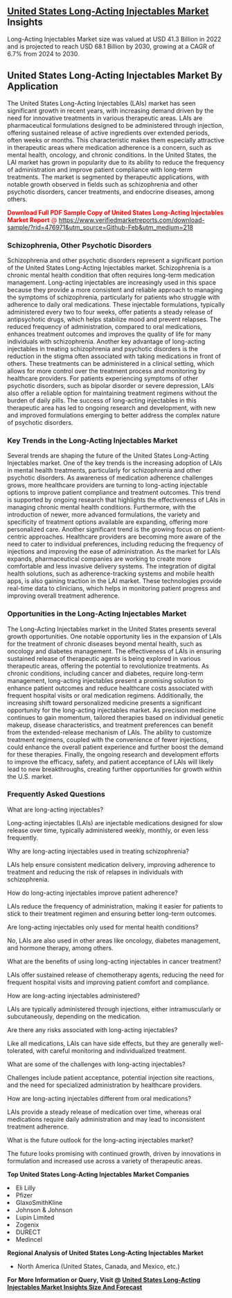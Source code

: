 <h2><a href="https://www.verifiedmarketreports.com/download-sample/?rid=476971&amp;utm_source=Github-Feb&amp;utm_medium=218" target="_blank">United States Long-Acting Injectables Market</a> Insights</h2><p>Long-Acting Injectables Market size was valued at USD 41.3 Billion in 2022 and is projected to reach USD 68.1 Billion by 2030, growing at a CAGR of 6.7% from 2024 to 2030.</p><p> <h2>United States Long-Acting Injectables Market By Application</h2> <p>The United States Long-Acting Injectables (LAIs) market has seen significant growth in recent years, with increasing demand driven by the need for innovative treatments in various therapeutic areas. LAIs are pharmaceutical formulations designed to be administered through injection, offering sustained release of active ingredients over extended periods, often weeks or months. This characteristic makes them especially attractive in therapeutic areas where medication adherence is a concern, such as mental health, oncology, and chronic conditions. In the United States, the LAI market has grown in popularity due to its ability to reduce the frequency of administration and improve patient compliance with long-term treatments. The market is segmented by therapeutic applications, with notable growth observed in fields such as schizophrenia and other psychotic disorders, cancer treatments, and endocrine diseases, among others. <p><span class=""><span style="color: #ff0000;"><strong>Download Full PDF Sample Copy of United States Long-Acting Injectables Market Report</strong> @ </span><a href="https://www.verifiedmarketreports.com/download-sample/?rid=476971&amp;utm_source=Github-Feb&amp;utm_medium=218" target="_blank">https://www.verifiedmarketreports.com/download-sample/?rid=476971&amp;utm_source=Github-Feb&amp;utm_medium=218</a></span></p></p> <h3>Schizophrenia, Other Psychotic Disorders</h3> <p>Schizophrenia and other psychotic disorders represent a significant portion of the United States Long-Acting Injectables market. Schizophrenia is a chronic mental health condition that often requires long-term medication management. Long-acting injectables are increasingly used in this space because they provide a more consistent and reliable approach to managing the symptoms of schizophrenia, particularly for patients who struggle with adherence to daily oral medications. These injectable formulations, typically administered every two to four weeks, offer patients a steady release of antipsychotic drugs, which helps stabilize mood and prevent relapses. The reduced frequency of administration, compared to oral medications, enhances treatment outcomes and improves the quality of life for many individuals with schizophrenia. Another key advantage of long-acting injectables in treating schizophrenia and psychotic disorders is the reduction in the stigma often associated with taking medications in front of others. These treatments can be administered in a clinical setting, which allows for more control over the treatment process and monitoring by healthcare providers. For patients experiencing symptoms of other psychotic disorders, such as bipolar disorder or severe depression, LAIs also offer a reliable option for maintaining treatment regimens without the burden of daily pills. The success of long-acting injectables in this therapeutic area has led to ongoing research and development, with new and improved formulations emerging to better address the complex nature of psychotic disorders. <h3>Key Trends in the Long-Acting Injectables Market</h3> <p>Several trends are shaping the future of the United States Long-Acting Injectables market. One of the key trends is the increasing adoption of LAIs in mental health treatments, particularly for schizophrenia and other psychotic disorders. As awareness of medication adherence challenges grows, more healthcare providers are turning to long-acting injectable options to improve patient compliance and treatment outcomes. This trend is supported by ongoing research that highlights the effectiveness of LAIs in managing chronic mental health conditions. Furthermore, with the introduction of newer, more advanced formulations, the variety and specificity of treatment options available are expanding, offering more personalized care. Another significant trend is the growing focus on patient-centric approaches. Healthcare providers are becoming more aware of the need to cater to individual preferences, including reducing the frequency of injections and improving the ease of administration. As the market for LAIs expands, pharmaceutical companies are working to create more comfortable and less invasive delivery systems. The integration of digital health solutions, such as adherence-tracking systems and mobile health apps, is also gaining traction in the LAI market. These technologies provide real-time data to clinicians, which helps in monitoring patient progress and improving overall treatment adherence. <h3>Opportunities in the Long-Acting Injectables Market</h3> <p>The Long-Acting Injectables market in the United States presents several growth opportunities. One notable opportunity lies in the expansion of LAIs for the treatment of chronic diseases beyond mental health, such as oncology and diabetes management. The effectiveness of LAIs in ensuring sustained release of therapeutic agents is being explored in various therapeutic areas, offering the potential to revolutionize treatments. As chronic conditions, including cancer and diabetes, require long-term management, long-acting injectables present a promising solution to enhance patient outcomes and reduce healthcare costs associated with frequent hospital visits or oral medication regimens. Additionally, the increasing shift toward personalized medicine presents a significant opportunity for the long-acting injectables market. As precision medicine continues to gain momentum, tailored therapies based on individual genetic makeup, disease characteristics, and treatment preferences can benefit from the extended-release mechanism of LAIs. The ability to customize treatment regimens, coupled with the convenience of fewer injections, could enhance the overall patient experience and further boost the demand for these therapies. Finally, the ongoing research and development efforts to improve the efficacy, safety, and patient acceptance of LAIs will likely lead to new breakthroughs, creating further opportunities for growth within the U.S. market. <h3>Frequently Asked Questions</h3> <p>What are long-acting injectables? </p> <p>Long-acting injectables (LAIs) are injectable medications designed for slow release over time, typically administered weekly, monthly, or even less frequently. </p> <p>Why are long-acting injectables used in treating schizophrenia? </p> <p>LAIs help ensure consistent medication delivery, improving adherence to treatment and reducing the risk of relapses in individuals with schizophrenia. </p> <p>How do long-acting injectables improve patient adherence? </p> <p>LAIs reduce the frequency of administration, making it easier for patients to stick to their treatment regimen and ensuring better long-term outcomes. </p> <p>Are long-acting injectables only used for mental health conditions? </p> <p>No, LAIs are also used in other areas like oncology, diabetes management, and hormone therapy, among others. </p> <p>What are the benefits of using long-acting injectables in cancer treatment? </p> <p>LAIs offer sustained release of chemotherapy agents, reducing the need for frequent hospital visits and improving patient comfort and compliance. </p> <p>How are long-acting injectables administered? </p> <p>LAIs are typically administered through injections, either intramuscularly or subcutaneously, depending on the medication. </p> <p>Are there any risks associated with long-acting injectables? </p> <p>Like all medications, LAIs can have side effects, but they are generally well-tolerated, with careful monitoring and individualized treatment. </p> <p>What are some of the challenges with long-acting injectables? </p> <p>Challenges include patient acceptance, potential injection site reactions, and the need for specialized administration by healthcare providers. </p> <p>How are long-acting injectables different from oral medications? </p> <p>LAIs provide a steady release of medication over time, whereas oral medications require daily administration and may lead to inconsistent treatment adherence. </p> <p>What is the future outlook for the long-acting injectables market? </p> <p>The future looks promising with continued growth, driven by innovations in formulation and increased use across a variety of therapeutic areas. </p> </p><p><strong>Top United States Long-Acting Injectables Market Companies</strong></p><div data-test-id=""><p><li>Eli Lilly</li><li> Pfizer</li><li> GlaxoSmithKline</li><li> Johnson & Johnson</li><li> Lupin Limited</li><li> Zogenix</li><li> DURECT</li><li> Medincel</li></p><div><strong>Regional Analysis of&nbsp;United States Long-Acting Injectables Market</strong></div><ul><li dir="ltr"><p dir="ltr">North America&nbsp;(United States, Canada, and Mexico, etc.)</p></li></ul><p><strong>For More Information or Query, Visit @&nbsp;</strong><strong><a href="https://www.verifiedmarketreports.com/product/long-acting-injectables-market-size-and-forecast/?utm_source=Github-Feb&amp;utm_medium=218" target="_blank">United States Long-Acting Injectables Market Insights Size And Forecast</a></strong></p></div>
